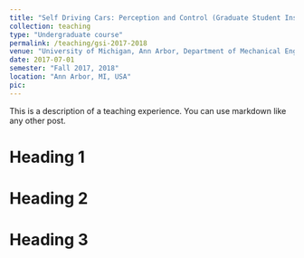 ```yaml
---
title: "Self Driving Cars: Perception and Control (Graduate Student Instructor)"
collection: teaching
type: "Undergraduate course"
permalink: /teaching/gsi-2017-2018
venue: "University of Michigan, Ann Arbor, Department of Mechanical Engineering"
date: 2017-07-01
semester: "Fall 2017, 2018"
location: "Ann Arbor, MI, USA"
pic:
---
```


This is a description of a teaching experience. You can use markdown like any other post.

Heading 1
======

Heading 2
======

Heading 3
======
